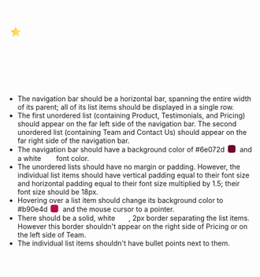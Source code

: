 <style>
p {
    color: #ffffffc4;
}

.CodeEditor-colorSquare {
  border: 1px solid #ffffffc4 !important;
}

.html .CodeEditor-colorSquare {
  border-radius: 5px;
  height: 15px;
  width: 15px;
  display: inline-block;
  margin: 0 4px -2px 2px;
}

.html span {
  // border-radius: 4px;
  // padding: 0px 5px 2px;
  font-family: "Source Code Pro",monospace;
  // display: inline-block;
  line-height: 1.3;
  white-space: pre;
}

.html .CodeEditor-selectable {
  display: inline;
  -webkit-user-select: text;
  -moz-user-select: text;
  -ms-user-select: text;
  user-select: text;
}

.title {
  color: #fff;
  margin: 0 0 15px 0;
}

.TDGIkkNKU0Tq57f8Q-f-u {
  margin: 0 0 0 10px;
  flex: 0 0 auto;
  position: relative;
  display: inline-block;
}

._1I8XLFMKIpihjHusjAff-g {
  width: 20px;
  color: #ffc850;
  margin: 0 0 0 10px;
  cursor: pointer;
}

</style>

<h2 class="title">
Navbar
<!--
<div class="TDGIkkNKU0Tq57f8Q-f-u">
    <div data-tip="Question Not Submitted" class="_2BWhbmfVRRlSW4HEw8NZ41 xKnZZpfCwyvkVw0EcjOXj _2S6ANe7n9vF-1DBllq-dzg" currentitem="false">
    </div>
</div>
-->

<svg xmlns="http://www.w3.org/2000/svg" viewBox="0 0 512.001 512.001" class="_1I8XLFMKIpihjHusjAff-g"><path d="M499.92 188.26l-165.839-15.381L268.205 19.91c-4.612-10.711-19.799-10.711-24.411 0l-65.875 152.97L12.08 188.26c-11.612 1.077-16.305 15.52-7.544 23.216l125.126 109.922-36.618 162.476c-2.564 11.376 9.722 20.302 19.749 14.348L256 413.188l143.207 85.034c10.027 5.954 22.314-2.972 19.75-14.348l-36.619-162.476 125.126-109.922c8.761-7.696 4.068-22.139-7.544-23.216z" fill="#ffdc64"></path><path d="M268.205 19.91c-4.612-10.711-19.799-10.711-24.411 0l-65.875 152.97L12.08 188.26c-11.612 1.077-16.305 15.52-7.544 23.216l125.126 109.922-36.618 162.476c-2.564 11.376 9.722 20.302 19.749 14.348l31.963-18.979c4.424-182.101 89.034-310.338 156.022-383.697L268.205 19.91z" fill="#ffc850"></path></svg></h2>

<div class="html">
  <p>
    You're given an HTML file for the top navigation bar of a website. The
    navigation bar consists of two unordered lists, containing three and two
    list items, respectively.
  </p>
  <p>Style this navigation bar as follows:</p>
  <ul>
    <li>
      The navigation bar should be a horizontal bar, spanning the entire width
      of its parent; all of its list items should be displayed in a single row.
    </li>
    <li>
      The first unordered list (containing Product, Testimonials, and Pricing)
      should appear on the far left side of the navigation bar. The second
      unordered list (containing Team and Contact Us) should appear on the far
      right side of the navigation bar.
    </li>
    <li>
      The navigation bar should have a background color of
      <div class="CodeEditor-selectable">#6e072d</div>
      <span class="CodeEditor-colorSquare" style="background-color: #6e072d"></span>
      and a
      <div class="CodeEditor-selectable">white</div>
      <span class="CodeEditor-colorSquare" style="background-color: white"></span>
      font color.
    </li>
    <li>
      The unordered lists should have no margin or padding. However, the
      individual list items should have vertical padding equal to their font
      size and horizontal padding equal to their font size multiplied by 1.5;
      their font size should be 18px.
    </li>
    <li>
      Hovering over a list item should change its background color to
      <div class="CodeEditor-selectable">#b90e4d</div>
      <span class="CodeEditor-colorSquare" style="background-color: #b90e4d"></span>
      and the mouse cursor to a pointer.
    </li>
    <li>
      There should be a solid,
      <div class="CodeEditor-selectable">white</div>
      <span class="CodeEditor-colorSquare" style="background-color: white"></span>, 2px border separating the list items. However this border shouldn't
      appear on the right side of Pricing or on the left side of Team.
    </li>
    <li>
      The individual list items shouldn't have bullet points next to them.
    </li>
  </ul>
  <p>
    Your submission will be assessed based on how similar your
    <b>Browser Output</b> is to the <b>Expected Output</b>; it should be nearly
    identical.
  </p>
</div>
